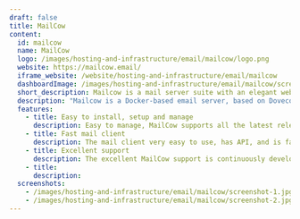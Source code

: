 ```yaml
---
draft: false
title: MailCow
content:
  id: mailcow
  name: MailCow
  logo: /images/hosting-and-infrastructure/email/mailcow/logo.png
  website: https://mailcow.email/
  iframe_website: /website/hosting-and-infrastructure/email/mailcow
  dashboardImage: /images/hosting-and-infrastructure/email/mailcow/screenshot-1.jpg
  short_description: Mailcow is a mail server suite with an elegant web interface for managing domains, mailboxes, etc.
  description: "Mailcow is a Docker-based email server, based on Dovecot, Postfix and other open-source software, that provides a modern web UI for administration. The integrated UI allows administrative work on your mail server instance as well as separated domain administrator and mailbox user access. It's easy to provision and manage complex email applications."
  features:
    - title: Easy to install, setup and manage
      description: Easy to manage, MailCow supports all the latest releases of Ubuntu and Debian, provides IPv6 and IPv4 communication standards and a DKIM generator per each domain from the UI.
    - title: Fast mail client
      description: The mail client very easy to use, has API, and is fast.
    - title: Excellent support
      description: The excellent MailCow support is continuously developed and improved.
    - title:
      description:
  screenshots:
    - /images/hosting-and-infrastructure/email/mailcow/screenshot-1.jpg
    - /images/hosting-and-infrastructure/email/mailcow/screenshot-2.jpg
---
```

